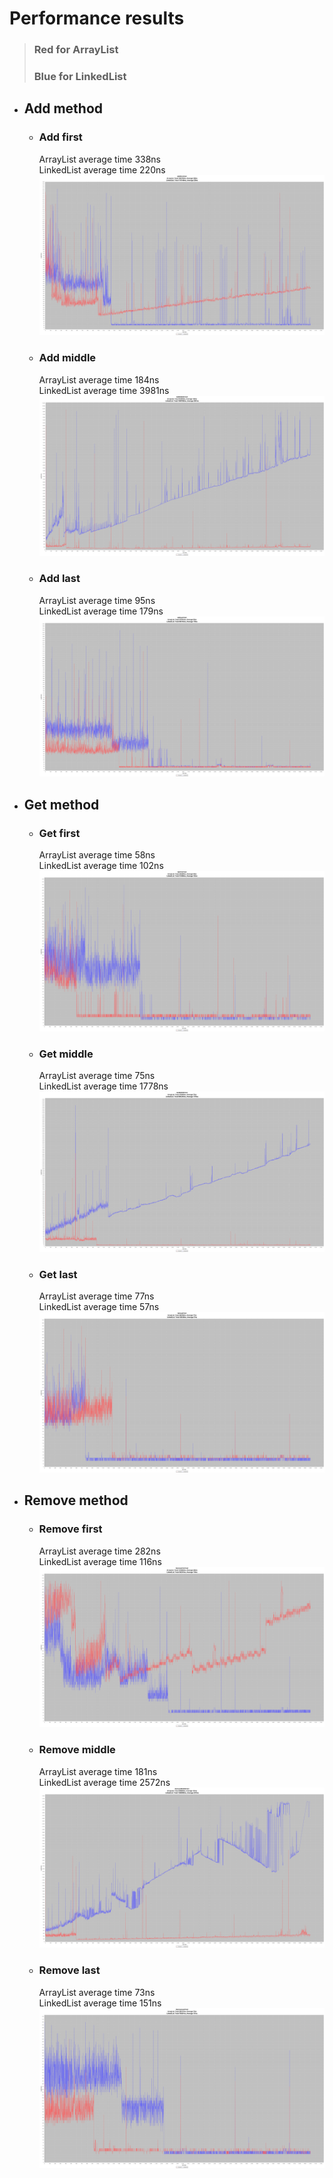 # Performance results

> ### Red for ArrayList  
> ### Blue for LinkedList  

- ## Add method

  - ### Add first  

    ArrayList average time 338ns  
    LinkedList average time 220ns  
    ![Add first test](/ListTest/AddFirstTest.png)

  - ### Add middle  

    ArrayList average time 184ns  
    LinkedList average time 3981ns  
    ![Add middle test](/ListTest/AddMiddleTest.png)

  - ### Add last  

    ArrayList average time 95ns  
    LinkedList average time 179ns  
    ![Add last test](/ListTest/AddLastTest.png)

- ## Get method

  - ### Get first  

    ArrayList average time 58ns  
    LinkedList average time 102ns  
    ![Get first test](/ListTest/GetFirstTest.png)

  - ### Get middle

    ArrayList average time 75ns  
    LinkedList average time 1778ns  
    ![Get middle test](/ListTest/GetMiddleTest.png)

  - ### Get last

    ArrayList average time 77ns  
    LinkedList average time 57ns  
    ![Get last test](/ListTest/GetLastTest.png)

- ## Remove method

  - ### Remove first

    ArrayList average time 282ns  
    LinkedList average time 116ns  
    ![Remove first test](/ListTest/RemoveFirstTest.png)

  - ### Remove middle

    ArrayList average time 181ns  
    LinkedList average time 2572ns  
    ![Remove middle test](/ListTest/RemoveMiddleTest.png)

  - ### Remove last

    ArrayList average time 73ns  
    LinkedList average time 151ns  
    ![Remove last test](/ListTest/RemoveLastTest.png)
